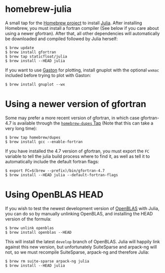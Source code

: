 homebrew-julia
==============

A small tap for the [Homebrew project](http://mxcl.github.com/homebrew/) to install [Julia](http://julialang.org/). After installing Homebrew, you must install a fortran compiler (See below if you care about using a newer gfortran). After that, all other dependencies will automatically be downloaded and compiled followed by Julia herself:

```
$ brew update
$ brew install gfortran
$ brew tap staticfloat/julia
$ brew install --HEAD julia
```

If you want to use [Gaston](https://bitbucket.org/mbaz/gaston) for plotting, install gnuplot with the optional `wxmac` included before trying to plot with Gaston:

```
$ brew install gnuplot --wx
```

Using a newer version of gfortran
=================================
Some may prefer a more recent version of gfortran, in which case gfortran-4.7 is available through the [`homebrew-dupes` Tap](https://github.com/Homebrew/homebrew-dupes) (Note that this can take a very long time):

```
$ brew tap homebrew/dupes
$ brew install gcc --enable-fortran
```

If you have installed the 4.7 version of gfortran, you must export the `FC` variable to tell the julia build process where to find it, as well as tell it to automatically include the default fortran flags:

```
$ export FC=$(brew --prefix)/bin/gfortran-4.7
$ brew install --HEAD julia --default-fortran-flags
```

Using OpenBLAS HEAD
===================
If you wish to test the newest development version of [OpenBLAS](https://github.com/xianyi/OpenBLAS) with Julia, you can do so by manually unlinking OpenBLAS, and installing the HEAD version of the formula:

```
$ brew unlink openblas
$ brew install openblas --HEAD
```

This will install the latest `develop` branch of OpenBLAS.  Julia will happily link against this new version, but unfortunately SuiteSparse and arpack-ng will not, so we must recompile SuiteSparse, arpack-ng and therefore Julia:

```
$ brew rm suite-sparse arpack-ng julia
$ brew install --HEAD julia
```
